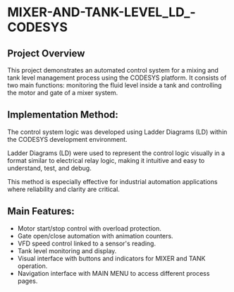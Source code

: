 # MIXER-AND-TANK-LEVEL_LD_-CODESYS

## Project Overview
This project demonstrates an automated control system for a mixing and tank level management process
using the CODESYS platform. It consists of two main functions: monitoring the fluid level inside a tank and
controlling the motor and gate of a mixer system.

## Implementation Method: 
The control system logic was developed using Ladder Diagrams (LD) within the CODESYS development environment.

Ladder Diagrams (LD) were used to represent the control logic visually in a format similar to electrical relay logic, making it intuitive and easy to understand, test, and debug. 

This method is especially effective for industrial automation applications where reliability and clarity are critical.

## Main Features: 
- Motor start/stop control with overload protection.
- Gate open/close automation with animation counters.
- VFD speed control linked to a sensor's reading.
- Tank level monitoring and display.
- Visual interface with buttons and indicators for MIXER and TANK operation.
- Navigation interface with MAIN MENU to access different process pages.

